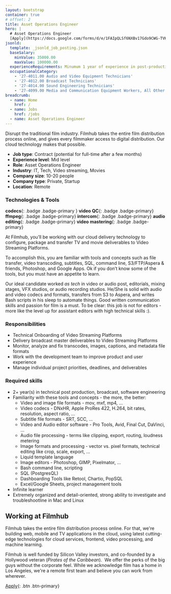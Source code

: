 ```yaml
---
layout: bootstrap
container: true
# offset: 2
title: Asset Operations Engineer
hero: |
  # Asset Operations Engineer
  [Apply](https://docs.google.com/forms/d/e/1FAIpQLSf6NXBv17Gdo9CWG-TVK3Fv4T_DkC1Bq5grNIesfg8HRxJJQg/viewform?usp=sf_link){: .btn .btn-outline-warning .mt-3}
jsonld:
  template: _jsonld_job_posting.json
  baseSalary:
    minValue: 35000.00
    maxValue: 100000.00
  experienceRequirements: Minumum 1 year of experience in post-production or video quality control
  occupationalCategory:
    - '27-4011.00 Audio and Video Equipment Technicians'
    - '27-4012.00 Broadcast Technicians'
    - '27-4014.00 Sound Engineering Technicians'
    - '27-4099.00 Media and Communication Equipment Workers, All Other'
breadcrumb:
  - name: Home
    href: /
  - name: Jobs
    href: /jobs
  - name: Asset Operations Engineer
---
```

Disrupt the traditional film industry. Filmhub takes the entire film distribution process online, and gives every filmmaker access to digital distribution. Our cloud technology makes that possible.

- **Job type**: Contract (potential for full-time after a few months)
- **Experience level**: Mid level
- **Role**: Asset Operations Engineer
- **Industry**: IT, Tech, Video streaming, Movies
- **Company size**: 10-20 people
- **Company type**: Private, Startup
- **Location**: Remote

### Technologies & Tools

**codecs**{: .badge .badge-primary }
**video QC**{: .badge .badge-primary}
**ffmpeg**{: .badge .badge-primary}
**intercom**{: .badge .badge-primary}
**audio editing**{: .badge .badge-primary}
**video mastering**{: .badge .badge-primary}

At Filmhub, you’ll be working with our cloud delivery technology to configure, package and transfer TV and movie deliverables to Video Streaming Platforms.

To accomplish this, you are familiar with tools and concepts such as file transfer, video transcoding, subtitles, SQL, command line, S3/FTP/Aspera & friends, Photoshop, and Google Apps. Ok if you don’t know some of the tools, but you must have an appetite to learn.

Our ideal candidate worked _as tech_ in video or audio post, editorials, mixing stages, VFX studios, or audio recording studios. He/She is solid with audio and video codecs and formats, transfers from S3 to Aspera, and writes Bash scripts in his sleep to automate things. Good written communication skills and passion for film is a must. To be clear: this job is not for editors - more like the level up for assistant editors with high technical skills :).

### Responsibilities

- Technical Onboarding of Video Streaming Platforms
- Delivery broadcast master deliverables to Video Streaming Platforms
- Monitor, analyze and fix transcodes, images, captions, and metadata file formats
- Work with the development team to improve product and user experience
- Manage individual project priorities, deadlines, and deliverables

### Required skills

- 2+ year(s) in technical post production, broadcast, software engineering
- Familiarity with these tools and concepts - the more, the better:
  - Video and image file formats - mov, mxf, mp4, ...
  - Video codecs - DNxHR, Apple ProRes 422, H.264, bit rates, resolution, aspect ratio, ...
  - Subtitle file formats - SRT, SCC, ...
  - Video and Audio editor software - Pro Tools, Avid, Final Cut, DaVinci, ...
  - Audio file processing - terms like clipping, export, routing, loudness metering
  - Image formats and processing - vector vs. pixel formats, technical editing like crop, scale, export, ...
  - Liquid template language
  - Image editors - Photoshop, GIMP, Pixelmator, ...
  - Bash command line, scripting
  - SQL (PostgresQL)
  - Dashboarding Tools like Retool, Chartio, PopSQL
  - Excel/Google Sheets, project management tools
- Infinite learner
- Extremely organized and detail-oriented, strong ability to investigate and troubleshootline in Mac and Linux

## Working at Filmhub

Filmhub takes the entire film distribution process online. For that, we're building web, mobile and TV applications in the cloud, using latest cutting-edge technologies for cloud services, frontend, video processing, and machine learning.

Filmhub is well funded by Silicon Valley investors, and co-founded by a Hollywood veteran (_Pirates of the Caribbean_).  We offer the perks of the big guys without the corporate feel. While we acknowledge film has a home in Los Angeles, we're a remote first team and believe you can work from wherever.

[Apply](https://docs.google.com/forms/d/e/1FAIpQLSf6NXBv17Gdo9CWG-TVK3Fv4T_DkC1Bq5grNIesfg8HRxJJQg/viewform?usp=sf_link){: .btn .btn-primary}
